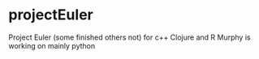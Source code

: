 # projectEuler
Project Euler (some finished others not) for c++ Clojure and R
Murphy is working on mainly python
